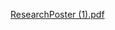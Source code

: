 [ResearchPoster (1).pdf](https://github.com/VladPavlovich/UNET-Segmentation/files/13757842/ResearchPoster.1.pdf)
